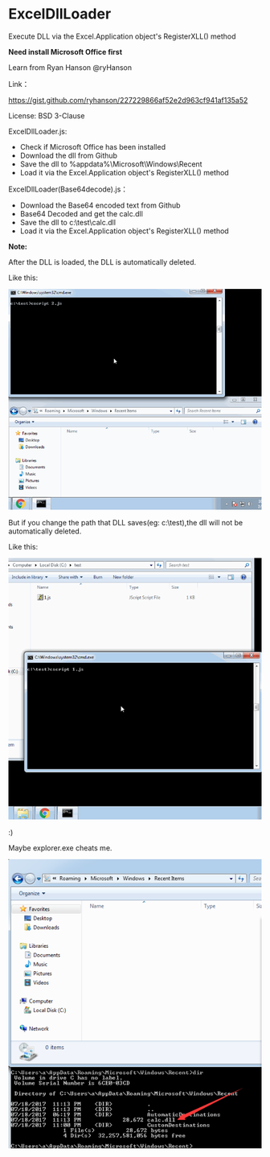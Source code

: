 # ExcelDllLoader
Execute DLL via the Excel.Application object's RegisterXLL() method

**Need install Microsoft Office first**

Learn from Ryan Hanson‏ @ryHanson

Link：

https://gist.github.com/ryhanson/227229866af52e2d963cf941af135a52

License: BSD 3-Clause

ExcelDllLoader.js:

- Check if Microsoft Office has been installed
- Download the dll from Github
- Save the dll to %appdata%\Microsoft\Windows\Recent
- Load it via the Excel.Application object's RegisterXLL() method

ExcelDllLoader(Base64decode).js：

- Download the Base64 encoded text from Github
- Base64 Decoded and get the calc.dll
- Save the dll to c:\test\calc.dll
- Load it via the Excel.Application object's RegisterXLL() method

**Note:**

After the DLL is loaded, the DLL is automatically deleted.

Like this:

![Alt text](https://raw.githubusercontent.com/3gstudent/ExcelDllLoader/master/1.gif)

But if you change the path that DLL saves(eg: c:\test),the dll will not be automatically deleted.

Like this:

![Alt text](https://raw.githubusercontent.com/3gstudent/ExcelDllLoader/master/2.gif)

:)

Maybe explorer.exe cheats me.

![Alt text](https://raw.githubusercontent.com/3gstudent/ExcelDllLoader/master/3.png)
